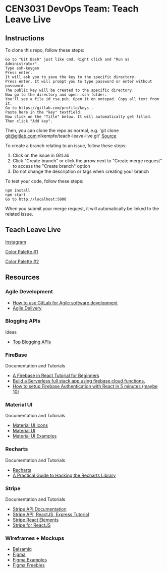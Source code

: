 # CEN3031 DevOps Team: Teach Leave Live

## Instructions
To clone this repo, follow these steps:

    Go to "Git Bash" just like cmd. Right click and "Run as Administrator".
    Type ssh-keygen
    Press enter.
    It will ask you to save the key to the specific directory.
    Press enter. It will prompt you to type password or enter without password.
    The public key will be created to the specific directory.
    Now go to the directory and open .ssh folder.
    You'll see a file id_rsa.pub. Open it on notepad. Copy all text from it.
    Go to https://gitlab.com/profile/keys .
    Paste here in the "key" textfield.
    Now click on the "Title" below. It will automatically get filled.
    Then click "Add key".

Then, you can clone the repo as normal, e.g. 'git clone git@gitlab.com:nlkempfe/teach-leave-live.git'
[Source](https://stackoverflow.com/questions/40427498/getting-permission-denied-public-key-on-gitlab)

To create a branch relating to an issue, follow these steps:

  1. Click on the issue in GitLab
  2. Click "Create branch" or click the arrow next to "Create merge request" to access the "Create branch" option
  3. Do not change the description or tags when creating your branch

To test your code, follow these steps:

    npm install
    npm start
    Go to http://localhost:5000

When you submit your merge request, it will automatically be linked to the related issue.

## Teach Leave Live
[Instagram](https://www.instagram.com/p/B8I9rZAh5tm/)

[Color Palette #1](https://coolors.co/export/pdf/01ffff-ffffff-000000-474350-f8fff4)

[Color Palette #2](https://coolors.co/export/pdf/000808-00b5b5-a6a6a6-009696-007777)

## Resources
### Agile Development
- [How to use GitLab for Agile software development](https://about.gitlab.com/blog/2018/03/05/gitlab-for-agile-software-development/)
- [Agile Delivery](https://about.gitlab.com/solutions/agile-delivery/)

### Blogging APIs
Ideas
- [Top Blogging APIs](https://rapidapi.com/blog/top-blogging-apis/)

### FireBase
Documentation and Tutorials
- [A Firebase in React Tutorial for Beginners](https://www.robinwieruch.de/complete-firebase-authentication-react-tutorial)
- [Build a Serverless full stack app using firebase cloud functions.](https://blog.usejournal.com/build-a-serverless-full-stack-app-using-firebase-cloud-functions-81afe34a64fc)
- [How to setup Firebase Authentication with React in 5 minutes (maybe 10)](https://medium.com/firebase-developers/how-to-setup-firebase-authentication-with-react-in-5-minutes-maybe-10-bb8bb53e8834)

### Material UI
Documentation and Tutorials
- [Material UI Icons](https://material-ui.com/components/material-icons/)
- [Material UI](https://material-ui.com)
- [Material UI Examples](https://material-ui.com/getting-started/example-projects/)

### Recharts
Documentation and Tutorials
- [Recharts](http://recharts.org/en-US/)
- [A Practical Guide to Hacking the Recharts Library](https://www.olioapps.com/blog/graph-hacking/)

### Stripe
Documentation and Tutorials
- [Stripe API Documentation](https://stripe.com/docs/api?lang=node)
- [Stripe API, ReactJS, Express Tutorial](https://hackernoon.com/stripe-api-reactjs-and-express-bc446bf08301)
- [Stripe React Elements](https://stripe.dev/react-stripe-elements/#card)
- [Stripe for ReactJS](https://stripe.com/docs/stripe-js/react)

### Wireframes + Mockups
- [Balsamiq](https://balsamiq.com)
- [Figma](https://www.figma.com)
- [Figma Examples](https://www.figmaresources.com)
- [Figma Freebies](https://www.figmafreebies.com)
